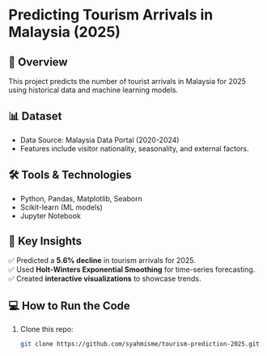 # Predicting Tourism Arrivals in Malaysia (2025)

## 📌 Overview
This project predicts the number of tourist arrivals in Malaysia for 2025 using historical data and machine learning models.

## 📊 Dataset
- Data Source: Malaysia Data Portal (2020-2024)
- Features include visitor nationality, seasonality, and external factors.

## 🛠️ Tools & Technologies
- Python, Pandas, Matplotlib, Seaborn
- Scikit-learn (ML models)
- Jupyter Notebook

## 🚀 Key Insights
✅ Predicted a **5.6% decline** in tourism arrivals for 2025.  
✅ Used **Holt-Winters Exponential Smoothing** for time-series forecasting.  
✅ Created **interactive visualizations** to showcase trends.  

## 💻 How to Run the Code
1. Clone this repo:  
   ```bash
   git clone https://github.com/syahmisme/tourism-prediction-2025.git

